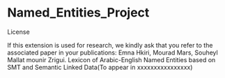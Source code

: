 # Named_Entities_Project

License

If this extension is used for research, we kindly ask that you refer to the associated paper in your publications:
Emna Hkiri, Mourad Mars, Souheyl Mallat mounir Zrigui. Lexicon of Arabic-English Named Entities based on SMT and Semantic Linked Data(To appear in xxxxxxxxxxxxxxxx)